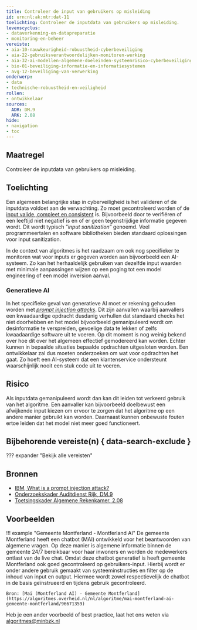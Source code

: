 ```yaml
---
title: Controleer de input van gebruikers op misleiding
id: urn:nl:ak:mtr:dat-11
toelichting: Controleer de inputdata van gebruikers op misleiding.
levenscyclus:
- dataverkenning-en-datapreparatie
- monitoring-en-beheer
vereiste:
- aia-10-nauwkeurigheid-robuustheid-cyberbeveiliging
- aia-22-gebruiksverantwoordelijken-monitoren-werking
- aia-32-ai-modellen-algemene-doeleinden-systeemrisico-cyberbeveiliging
- bio-01-beveiliging-informatie-en-informatiesystemen
- avg-12-beveiliging-van-verwerking
onderwerp:
- data
- technische-robuustheid-en-veiligheid
rollen:
- ontwikkelaar
sources:
  ADR: DM.9
  ARK: 2.08
hide:
- navigation
- toc
---
```


<!-- Let op! onderstaande regel met 'tags' niet weghalen! Deze maakt automatisch de knopjes op basis van de metadata  -->
<!-- tags -->

## Maatregel
Controleer de inputdata van gebruikers op misleiding.

## Toelichting
Een algemeen belangrijke stap in cyberveiligheid is het valideren of de inputdata voldoet aan de verwachting.
Zo moet gecontroleerd worden of de [input valide, compleet en consistent](3-dat-01-datakwaliteit.md) is.
Bijvoorbeeld door te verifiëren of een leeftijd niet negatief is en of er geen tegenstrijdige informatie gegeven wordt.
Dit wordt typisch “*input sanitization*” genoemd.
Veel programmeertalen en software bibliotheken bieden standaard oplossingen voor input sanitization.

In de context van algoritmes is het raadzaam om ook nog specifieker te monitoren wat voor inputs er gegeven worden aan bijvoorbeeld een AI-systeem.
Zo kan het herhaaldelijk gebruiken van dezelfde input waarden met minimale aanpassingen wijzen op een poging tot een model engineering of een model inversion aanval.

### Generatieve AI
In het specifieke geval van generatieve AI moet er rekening gehouden worden met [*prompt injection attacks*](https://www.ibm.com/topics/prompt-injection).
Dit zijn aanvallen waarbij aanvallers een kwaadaardige opdracht dusdanig verhullen dat standaard checks het niet doorhebben en het model bijvoorbeeld gemanipuleerd wordt om desinformatie te verspreiden, gevoelige data te lekken of zelfs kwaadaardige software uit te voeren.
Op dit moment is nog weinig bekend over hoe dit over het algemeen effectief gemodereerd kan worden.
Echter kunnen in bepaalde situaties bepaalde opdrachten uitgesloten worden. Een ontwikkelaar zal dus moeten onderzoeken om wat voor opdrachten het gaat.
Zo hoeft een AI-systeem dat een klantenservice ondersteunt waarschijnlijk nooit een stuk code uit te voeren.

## Risico
Als inputdata gemanipuleerd wordt dan kan dit leiden tot verkeerd gebruik van het algoritme. Een aanvaller kan bijvoorbeeld doelbewust een afwijkende input kiezen om ervoor te zorgen dat het algoritme op een andere manier gebruikt kan worden.
Daarnaast kunnen onbewuste fouten ertoe leiden dat het model niet meer goed functioneert.

## Bijbehorende vereiste(n) { data-search-exclude }
??? expander "Bekijk alle vereisten"
    <!-- list_vereisten_on_maatregelen_page -->

## Bronnen
- [IBM, What is a prompt injection attack?](https://www.ibm.com/topics/prompt-injection)
- [Onderzoekskader Auditdienst Rijk, DM.9](https://www.rijksoverheid.nl/documenten/rapporten/2023/07/11/onderzoekskader-algoritmes-adr-2023)
- [Toetsingskader Algemene Rekenkamer, 2.08](https://www.rekenkamer.nl/onderwerpen/algoritmes/documenten/publicaties/2024/05/15/het-toetsingskader-aan-de-slag)

## Voorbeelden

!!! example "Gemeente Montferland - Montferland AI"
	De gemeente Montferland heeft een chatbot (MAI) ontwikkeld voor het beantwoorden van algemene vragen. Op deze manier is algemene informatie binnen de gemeente 24/7 bereikbaar voor haar inwoners en worden de medewerkers ontlast van de live chat.
	Omdat deze chatbot generatief is heeft gemeente Montferland ook goed gecontroleerd op gebruikers-input. Hierbij wordt er onder andere gebruik gemaakt van systeeminstructies en filter op de inhoud van input en output. Hiermee wordt zowel respectievelijk de chatbot in de basis geïnstrueerd en tijdens gebruik gecontroleerd.

	Bron: [Mai (Montferland AI) - Gemeente Montferland](https://algoritmes.overheid.nl/nl/algoritme/mai-montferland-ai-gemeente-montferland/96671359)

Heb je een ander voorbeeld of best practice, laat het ons weten via [algoritmes@minbzk.nl](mailto:algoritmes@minbzk.nl)
